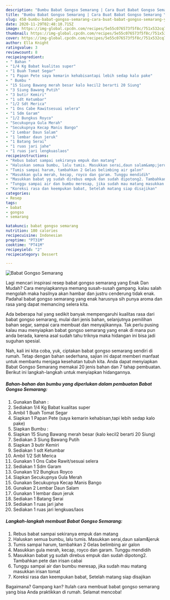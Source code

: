 ```yaml
---
description: "Bumbu Babat Gongso Semarang | Cara Buat Babat Gongso Semarang Yang Enak Dan Lezat"
title: "Bumbu Babat Gongso Semarang | Cara Buat Babat Gongso Semarang Yang Enak Dan Lezat"
slug: 458-bumbu-babat-gongso-semarang-cara-buat-babat-gongso-semarang-yang-enak-dan-lezat
date: 2020-11-29T02:48:10.715Z
image: https://img-global.cpcdn.com/recipes/5e55c076573f5f8c/751x532cq70/babat-gongso-semarang-foto-resep-utama.jpg
thumbnail: https://img-global.cpcdn.com/recipes/5e55c076573f5f8c/751x532cq70/babat-gongso-semarang-foto-resep-utama.jpg
cover: https://img-global.cpcdn.com/recipes/5e55c076573f5f8c/751x532cq70/babat-gongso-semarang-foto-resep-utama.jpg
author: Ella Knight
ratingvalue: 3
reviewcount: 8
recipeingredient:
- " Bahan "
- "1/4 Kg Babat kualitas super"
- "1 Buah Tomat Segar"
- "1 Papan Pete saya kemarin kehabisantapi lebih sedap kalo pake"
- " Bumbu "
- "15 Siung Bawang merah besar kalo kecil2 berarti 20 Siung"
- "3 Siung Bawang Putih"
- "3 butir Kemiri"
- "1 sdt Ketumbar"
- "1/2 Sdt Merica"
- "1 Ons Cabe Rawitsesuai selera"
- "1 Sdm Garam"
- "1/2 Bungkus Royco"
- "Secukupnya Gula Merah"
- "Secukupnya Kecap Manis Bango"
- "2 Lembar Daun Salam"
- "1 lembar daun jeruk"
- "1 Batang Serai"
- "1 ruas jari jahe"
- "1 ruas jari lengkuaslaos"
recipeinstructions:
- "Rebus babat sampai sekiranya empuk dan matang"
- "Haluskan semua bumbu, lalu tumis. Masukkan serai,daun salam&amp;jeruk"
- "Tumis sampai harum, tambahkan 2 Gelas belimbing air galon"
- "Masukkan gula merah, kecap, royco dan garam. Tunggu mendidih"
- "Masukkan babat yg sudah direbus empuk dan sudah dipotong2. Tambahkan pete dan irisan cabai"
- "Tunggu sampai air dan bumbu meresap, jika sudah mau matang masukkan irisan tomat"
- "Koreksi rasa dan keempukan babat, Setelah matang siap disajikan"
categories:
- Resep
tags:
- babat
- gongso
- semarang

katakunci: babat gongso semarang 
nutrition: 180 calories
recipecuisine: Indonesian
preptime: "PT31M"
cooktime: "PT41M"
recipeyield: "2"
recipecategory: Dessert

---
```



![Babat Gongso Semarang](https://img-global.cpcdn.com/recipes/5e55c076573f5f8c/751x532cq70/babat-gongso-semarang-foto-resep-utama.jpg)

Lagi mencari inspirasi resep babat gongso semarang yang Enak Dan Mudah? Cara menyiapkannya memang susah-susah gampang. kalau salah mengolah maka hasilnya akan hambar dan justru cenderung tidak enak. Padahal babat gongso semarang yang enak harusnya sih punya aroma dan rasa yang dapat memancing selera kita.

Ada beberapa hal yang sedikit banyak mempengaruhi kualitas rasa dari babat gongso semarang, mulai dari jenis bahan, selanjutnya pemilihan bahan segar, sampai cara membuat dan menyajikannya. Tak perlu pusing kalau mau menyiapkan babat gongso semarang yang enak di mana pun anda berada, karena asal sudah tahu triknya maka hidangan ini bisa jadi suguhan spesial.




Nah, kali ini kita coba, yuk, ciptakan babat gongso semarang sendiri di rumah. Tetap dengan bahan sederhana, sajian ini dapat memberi manfaat untuk membantu menjaga kesehatan tubuh kita. Anda dapat menyiapkan Babat Gongso Semarang memakai 20 jenis bahan dan 7 tahap pembuatan. Berikut ini langkah-langkah untuk menyiapkan hidangannya.

<!--inarticleads1-->

##### Bahan-bahan dan bumbu yang diperlukan dalam pembuatan Babat Gongso Semarang:

1. Gunakan  Bahan :
1. Sediakan 1/4 Kg Babat kualitas super
1. Ambil 1 Buah Tomat Segar
1. Siapkan 1 Papan Pete (saya kemarin kehabisan,tapi lebih sedap kalo pake)
1. Siapkan  Bumbu :
1. Siapkan 15 Siung Bawang merah besar (kalo kecil2 berarti 20 Siung)
1. Sediakan 3 Siung Bawang Putih
1. Siapkan 3 butir Kemiri
1. Sediakan 1 sdt Ketumbar
1. Ambil 1/2 Sdt Merica
1. Gunakan 1 Ons Cabe Rawit/sesuai selera
1. Sediakan 1 Sdm Garam
1. Gunakan 1/2 Bungkus Royco
1. Siapkan Secukupnya Gula Merah
1. Gunakan Secukupnya Kecap Manis Bango
1. Gunakan 2 Lembar Daun Salam
1. Gunakan 1 lembar daun jeruk
1. Sediakan 1 Batang Serai
1. Sediakan 1 ruas jari jahe
1. Sediakan 1 ruas jari lengkuas/laos




<!--inarticleads2-->

##### Langkah-langkah membuat Babat Gongso Semarang:

1. Rebus babat sampai sekiranya empuk dan matang
1. Haluskan semua bumbu, lalu tumis. Masukkan serai,daun salam&amp;jeruk
1. Tumis sampai harum, tambahkan 2 Gelas belimbing air galon
1. Masukkan gula merah, kecap, royco dan garam. Tunggu mendidih
1. Masukkan babat yg sudah direbus empuk dan sudah dipotong2. Tambahkan pete dan irisan cabai
1. Tunggu sampai air dan bumbu meresap, jika sudah mau matang masukkan irisan tomat
1. Koreksi rasa dan keempukan babat, Setelah matang siap disajikan




Bagaimana? Gampang kan? Itulah cara membuat babat gongso semarang yang bisa Anda praktikkan di rumah. Selamat mencoba!
